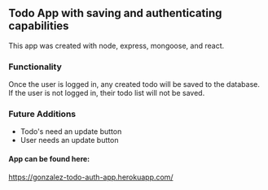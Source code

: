 ## Todo App with saving and authenticating capabilities

This app was created with node, express, mongoose, and react.

### Functionality

Once the user is logged in, any created todo will be saved to the database.
If the user is not logged in, their todo list will not be saved.

### Future Additions

- Todo's need an update button
- User needs an update button

#### App can be found here:

https://gonzalez-todo-auth-app.herokuapp.com/
